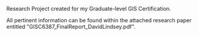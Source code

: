 Research Project created for my Graduate-level GIS Certification.

All pertinent information can be found within the attached research paper entitled "GISC6387_FinalReport_DavidLindsey.pdf".
